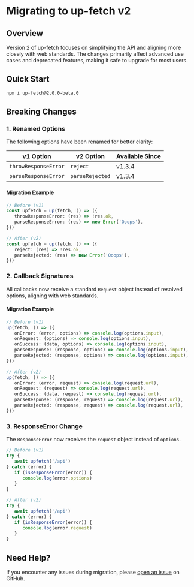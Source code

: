 # Migrating to up-fetch v2

## Overview

Version 2 of up-fetch focuses on simplifying the API and aligning more closely with web standards. The changes primarily affect advanced use cases and deprecated features, making it safe to upgrade for most users.

## Quick Start

```bash
npm i up-fetch@2.0.0-beta.0
```

## Breaking Changes

### 1. Renamed Options

The following options have been renamed for better clarity:

| v1 Option            | v2 Option       | Available Since |
| -------------------- | --------------- | --------------- |
| `throwResponseError` | `reject`        | v1.3.4          |
| `parseResponseError` | `parseRejected` | v1.3.4          |

#### Migration Example

```typescript
// Before (v1)
const upfetch = up(fetch, () => ({
   throwResponseError: (res) => !res.ok,
   parseResponseError: (res) => new Error('Ooops'),
}))

// After (v2)
const upfetch = up(fetch, () => ({
   reject: (res) => !res.ok,
   parseRejected: (res) => new Error('Ooops'),
}))
```

### 2. Callback Signatures

All callbacks now receive a standard `Request` object instead of resolved options, aligning with web standards.

#### Migration Example

```ts
// Before (v1)
up(fetch, () => ({
   onError: (error, options) => console.log(options.input),
   onRequest: (options) => console.log(options.input),
   onSuccess: (data, options) => console.log(options.input),
   parseResponse: (response, options) => console.log(options.input),
   parseRejected: (response, options) => console.log(options.input),
}))

// After (v2)
up(fetch, () => ({
   onError: (error, request) => console.log(request.url),
   onRequest: (request) => console.log(request.url),
   onSuccess: (data, request) => console.log(request.url),
   parseResponse: (response, request) => console.log(request.url),
   parseRejected: (response, request) => console.log(request.url),
}))
```

### 3. ResponseError Change

The `ResponseError` now receives the `request` object instead of `options`.

```typescript
// Before (v1)
try {
   await upfetch('/api')
} catch (error) {
   if (isResponseError(error)) {
      console.log(error.options)
   }
}

// After (v2)
try {
   await upfetch('/api')
} catch (error) {
   if (isResponseError(error)) {
      console.log(error.request)
   }
}
```

## Need Help?

If you encounter any issues during migration, please [open an issue](https://github.com/L-Blondy/up-fetch/issues) on GitHub.
